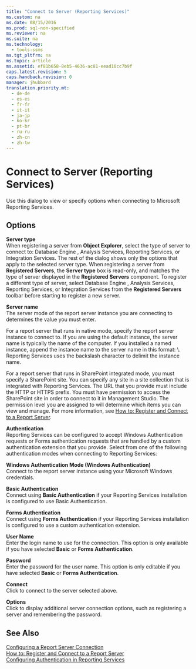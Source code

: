 ```yaml
---
title: "Connect to Server (Reporting Services)"
ms.custom: na
ms.date: 08/15/2016
ms.prod: sql-non-specified
ms.reviewer: na
ms.suite: na
ms.technology: 
  - tools-ssms
ms.tgt_pltfrm: na
ms.topic: article
ms.assetid: ef81b658-8eb5-4636-ac81-eead10cc7b9f
caps.latest.revision: 5
caps.handback.revision: 0
manager: jhubbard
translation.priority.mt: 
  - de-de
  - es-es
  - fr-fr
  - it-it
  - ja-jp
  - ko-kr
  - pt-br
  - ru-ru
  - zh-cn
  - zh-tw
---
```

# Connect to Server (Reporting Services)
Use this dialog to view or specify options when connecting to  Microsoft  Reporting Services.  
  
## Options  
**Server type**  
When registering a server from **Object Explorer**, select the type of server to connect to:  Database Engine , Analysis Services, Reporting Services, or Integration Services. The rest of the dialog shows only the options that apply to the selected server type. When registering a server from **Registered Servers**, the **Server type** box is read-only, and matches the type of server displayed in the **Registered Servers** component. To register a different type of server, select  Database Engine , Analysis Services, Reporting Services, or Integration Services from the **Registered Servers** toolbar before starting to register a new server.  
  
**Server name**  
The server mode of the report server instance you are connecting to determines the value you must enter.  
  
For a report server that runs in native mode, specify the report server instance to connect to. If you are using the default instance, the server name is typically the name of the computer. If you installed a named instance, append the instance name to the server name in this format: <servername>\\<InstanceName>. Reporting Services uses the backslash character to delimit the instance name.  
  
For a report server that runs in SharePoint integrated mode, you must specify a SharePoint site. You can specify any site in a site collection that is integrated with Reporting Services. The URL that you provide must include the HTTP or HTTPS prefix. You must have permission to access the SharePoint site in order to connect to it in Management Studio. The permission level you are assigned to will determine which items you can view and manage. For more information, see [How to: Register and Connect to a Report Server](assetId:///c875ff87-ee7d-443a-a702-bdb4b6c27c6e).  
  
**Authentication**  
Reporting Services can be configured to accept Windows Authentication requests or Forms authentication requests that are handled by a custom authentication extension that you provide. Select from one of the following authentication modes when connecting to Reporting Services:  
  
**Windows Authentication Mode (Windows Authentication)**  
Connect to the report server instance using your  Microsoft  Windows credentials.  
  
**Basic Authentication**  
Connect using **Basic Authentication** if your Reporting Services installation is configured to use Basic Authentication.  
  
**Forms Authentication**  
Connect using **Forms Authentication** if your Reporting Services installation is configured to use a custom authentication extension.  
  
**User Name**  
Enter the login name to use for the connection. This option is only available if you have selected **Basic** or **Forms Authentication**.  
  
**Password**  
Enter the password for the user name. This option is only editable if you have selected **Basic** or **Forms Authentication**.  
  
**Connect**  
Click to connect to the server selected above.  
  
**Options**  
Click to display additional server connection options, such as registering a server and remembering the password.  
  
## See Also  
[Configuring a Report Server Connection](assetId:///9759a9fb-35e9-4215-969b-a9f1fea18487)  
[How to: Register and Connect to a Report Server](assetId:///c875ff87-ee7d-443a-a702-bdb4b6c27c6e)  
[Configuring Authentication in Reporting Services](assetId:///753c2542-0e97-4d8f-a5dd-4b07a5cd10ab)  
  
